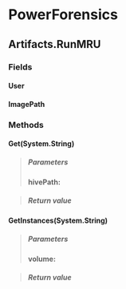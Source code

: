﻿# PowerForensics


## Artifacts.RunMRU

### Fields

#### User

#### ImagePath

### Methods


#### Get(System.String)

> ##### Parameters
> **hivePath:** 

> ##### Return value
> 

#### GetInstances(System.String)

> ##### Parameters
> **volume:** 

> ##### Return value
> 
